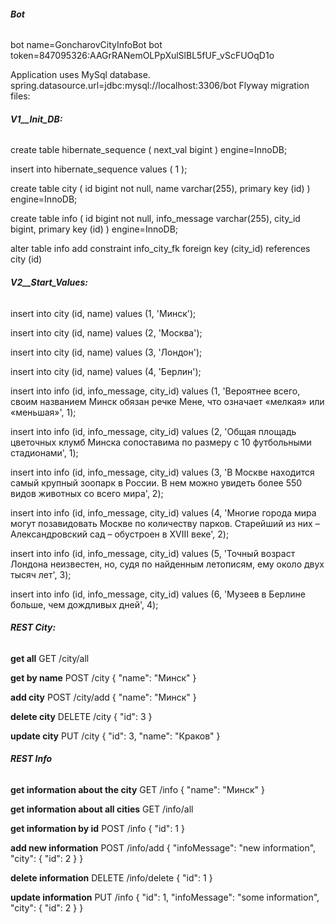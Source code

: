 ###### **Bot**

bot name=GoncharovCityInfoBot
bot token=847095326:AAGrRANemOLPpXulSlBL5fUF_vScFUOqD1o

Application uses MySql database.
spring.datasource.url=jdbc:mysql://localhost:3306/bot
Flyway migration files: 

###### **V1__Init_DB:**

 create table hibernate_sequence (
 next_val bigint
 ) engine=InnoDB;
 
 insert into hibernate_sequence values ( 1 );
 
 create table city (
 id bigint not null,
 name varchar(255),
 primary key (id)
 ) engine=InnoDB;
 
 create table info (
 id bigint not null,
 info_message varchar(255),
 city_id bigint,
 primary key (id)
 ) engine=InnoDB;
 
 alter table info
 add constraint info_city_fk
 foreign key (city_id) references city (id)
 
######  **V2__Start_Values:** 
 
 insert into city (id, name) values (1, 'Минск');
 
 insert into city (id, name) values (2, 'Москва');
 
 insert into city (id, name) values (3, 'Лондон');
 
 insert into city (id, name) values (4, 'Берлин');
 
 insert into info (id, info_message, city_id)
             values (1, 'Вероятнее всего, своим названием Минск обязан речке Мене, что означает «мелкая» или «меньшая»', 1);
 
 insert into info (id, info_message, city_id)
             values (2, 'Общая площадь цветочных клумб Минска сопоставима по размеру с 10 футбольными стадионами', 1);
 
 insert into info (id, info_message, city_id)
             values (3, 'В Москве находится самый крупный зоопарк в России. В нем можно увидеть более 550 видов животных со всего мира', 2);
 
 insert into info (id, info_message, city_id)
             values (4, 'Многие города мира могут позавидовать Москве по количеству парков. Старейший из них – Александровский сад – обустроен в XVIII веке', 2);
 
 insert into info (id, info_message, city_id)
             values (5, 'Точный возраст Лондона неизвестен, но, судя по найденным летописям, ему около двух тысяч лет', 3);
 
 insert into info (id, info_message, city_id)
             values (6, 'Музеев в Берлине больше, чем дождливых дней', 4);
             
###### **REST City:**

**get all**
GET /city/all

**get by name**
POST /city
{
	"name": "Минск"
}

**add city**
POST /city/add
{
	"name": "Минск"
}

**delete city**
DELETE /city
{
	"id": 3
}

**update city**
PUT /city
{
	"id": 3,
	"name": "Краков"
}


###### **REST Info**

**get information about the city**
GET /info
{
	"name": "Минск"
}

**get information about all cities**
GET /info/all

**get information by id**
POST /info
{
	"id": 1
}

**add new information**
POST /info/add
{
	"infoMessage": "new information",
	"city": {
		"id": 2
	}
}

**delete information**
DELETE /info/delete
{
	"id": 1
}

**update information**
PUT /info
{
    "id": 1,
	"infoMessage": "some information",
	"city": {
		"id": 2
	}
}




